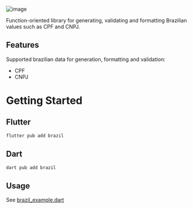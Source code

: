 ![image](https://user-images.githubusercontent.com/52143624/197362764-47dc5128-d14f-4575-a643-26aa4f6d9281.png)

Function-oriented library for generating, validating and formatting Brazilian values such as CPF and CNPJ.

## Features

Supported brazilian data for generation, formatting and validation:

- CPF
- CNPJ

# Getting Started

## Flutter

```sh
flutter pub add brazil
```
## Dart
```sh
dart pub add brazil
```
## Usage

See [brazil_example.dart](https://pub.dev/packages/brazil/example)
